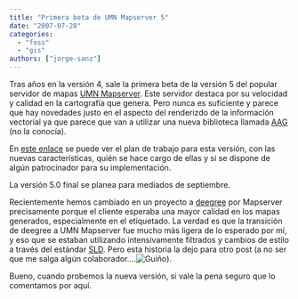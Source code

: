 ```yaml
---
title: "Primera beta de UMN Mapserver 5"
date: "2007-07-28"
categories: 
  - "foss"
  - "gis"
authors: ["jorge-sanz"]
---
```


Tras años en la versión 4, sale la primera beta de la versión 5 del popular servidor de mapas [UMN Mapserver](http://mapserver.gis.umn.edu "UM Mapserver website"). Este servidor destaca por su velocidad y calidad en la cartografía que genera. Pero nunca es suficiente y parece que hay novedades justo en el aspecto del renderizdo de la información vectorial ya que parece que van a utilizar una nueva biblioteca llamada [AAG](http://www.antigrain.com/ "AntiGrain") (no la conocía).

En [este enlace](http://mapserver.gis.umn.edu/development/release_plans/mapserver_5_0/release_plan/ "MapServer 5.0 Release Plan") se puede ver el plan de trabajo para esta versión, con las nuevas características, quién se hace cargo de ellas y si se dispone de algún patrocinador para su implementación.

La versión 5.0 final se planea para mediados de septiembre.

Recientemente hemos cambiado en un proyecto a [deegree](http://www.deegree.org "Proyecto deegree") por Mapserver precisamente porque el cliente esperaba una mayor calidad en los mapas generados, especialmente en el etiquetado. La verdad es que la transición de deegree a UMN Mapserver fue mucho más ligera de lo esperado por mí, y eso que se estaban utilizando intensivamente filtrados y cambios de estilo a través del estándar [SLD](http://www.opengeospatial.org/standards/sld "OGC SLD"). Pero esta historia la dejo para otro post (a no ser que me salga algún colaborador....![Gui&ntilde;o](images/smiley-wink.gif "Gui&ntilde;o")).

Bueno, cuando probemos la nueva versión, si vale la pena seguro que lo comentamos por aquí.
